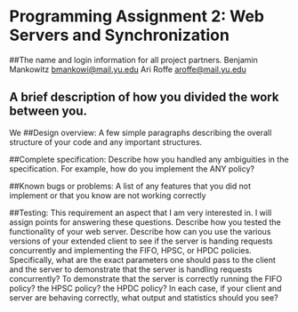 # Programming Assignment 2: Web Servers and Synchronization

##The name and login information for all project partners.
Benjamin Mankowitz		bmankowi@mail.yu.edu
Ari Roffe				aroffe@mail.yu.edu
## A brief description of how you divided the work between you. 
We 
##Design overview: 
A few simple paragraphs describing the overall structure of your code and any important structures. 

##Complete specification: 
Describe how you handled any ambiguities in the specification. For example, how do you implement the ANY policy? 

##Known bugs or problems: 
A list of any features that you did not implement or that you know are not working correctly 

##Testing: 
This requirement an aspect that I am very interested in. I will assign points for answering these questions. Describe how you tested the functionality of your web server. Describe how can you use the various versions of your extended client to see if the server is handing requests concurrently and implementing the FIFO, HPSC, or HPDC policies. 
Specifically, what are the exact parameters one should pass to the client and the server to demonstrate that the server is handling requests concurrently? To demonstrate that the server is correctly running the FIFO policy? the HPSC policy? the HPDC policy? In each case, if your client and server are behaving correctly, what output and statistics should you see? 
